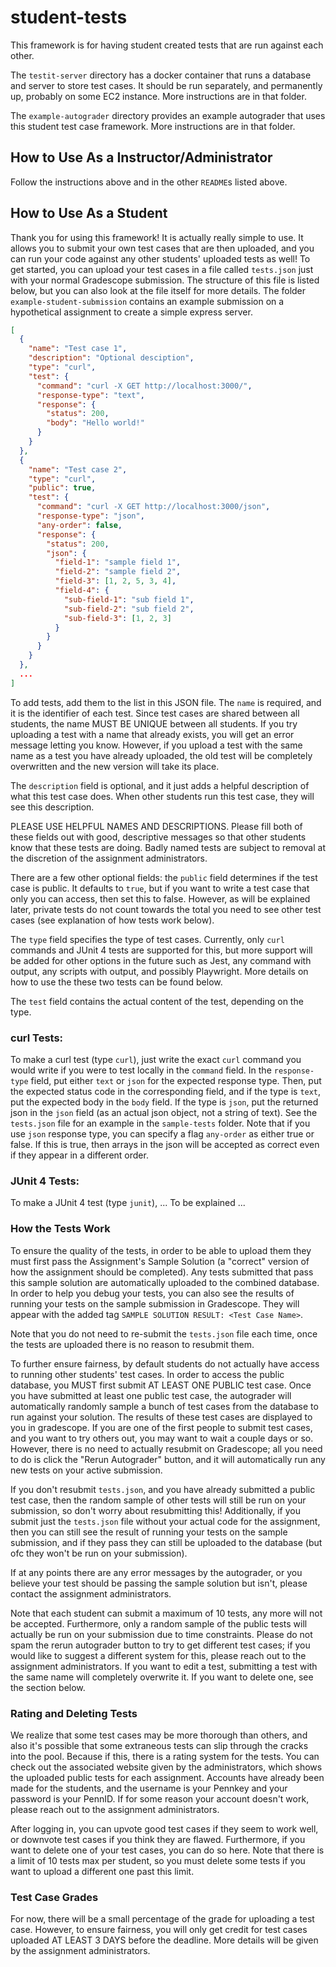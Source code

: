 # student-tests

This framework is for having student created tests that are run against each other.

The `testit-server` directory has a docker container that runs a database and server to store test cases. It should be run separately, and permanently up, probably on some EC2 instance. More instructions are in that folder.

The `example-autograder` directory provides an example autograder that uses this student test case framework. More instructions are in that folder.

## How to Use As a Instructor/Administrator

Follow the instructions above and in the other `README`s listed above.

## How to Use As a Student

Thank you for using this framework! It is actually really simple to use. It allows you to submit your own test cases that are then uploaded, and you can run your code against any other students' uploaded tests as well! To get started, you can upload your test cases in a file called `tests.json` just with your normal Gradescope submission. The structure of this file is listed below, but you can also look at the file itself for more details. The folder `example-student-submission` contains an example submission on a hypothetical assignment to create a simple express server.

```json
[
  {
    "name": "Test case 1",
    "description": "Optional desciption",
    "type": "curl",
    "test": {
      "command": "curl -X GET http://localhost:3000/",
      "response-type": "text",
      "response": {
        "status": 200,
        "body": "Hello world!"
      }
    }
  },
  {
    "name": "Test case 2",
    "type": "curl",
    "public": true,
    "test": {
      "command": "curl -X GET http://localhost:3000/json",
      "response-type": "json",
      "any-order": false,
      "response": {
        "status": 200,
        "json": {
          "field-1": "sample field 1",
          "field-2": "sample field 2",
          "field-3": [1, 2, 5, 3, 4],
          "field-4": {
            "sub-field-1": "sub field 1",
            "sub-field-2": "sub field 2",
            "sub-field-3": [1, 2, 3]
          }
        }
      }
    }
  },
  ...
]
```

To add tests, add them to the list in this JSON file. The `name` is required, and it is the identifier of each test. Since test cases are shared between all students, the name MUST BE UNIQUE between all students. If you try uploading a test with a name that already exists, you will get an error message letting you know. However, if you upload a test with the same name as a test you have already uploaded, the old test will be completely overwritten and the new version will take its place.

The `description` field is optional, and it just adds a helpful description of what this test case does. When other students run this test case, they will see this description.

PLEASE USE HELPFUL NAMES AND DESCRIPTIONS. Please fill both of these fields out with good, descriptive messages so that other students know that these tests are doing. Badly named tests are subject to removal at the discretion of the assignment administrators.

There are a few other optional fields: the `public` field determines if the test case is public. It defaults to `true`, but if you want to write a test case that only you can access, then set this to false. However, as will be explained later, private tests do not count towards the total you need to see other test cases (see explanation of how tests work below).

The `type` field specifies the type of test cases. Currently, only `curl` commands and JUnit 4 tests are supported for this, but more support will be added for other options in the future such as Jest, any command with output, any scripts with output, and possibly Playwright. More details on how to use the these two tests can be found below.

The `test` field contains the actual content of the test, depending on the type.

### curl Tests:

To make a curl test (type `curl`), just write the exact `curl` command you would write if you were to test locally in the `command` field. In the `response-type` field, put either `text` or `json` for the expected response type. Then, put the expected status code in the corresponding field, and if the type is `text`, put the expected body in the `body` field. If the type is `json`, put the returned json in the `json` field (as an actual json object, not a string of text). See the `tests.json` file for an example in the `sample-tests` folder. Note that if you use `json` response type, you can specify a flag `any-order` as either true or false. If this is true, then arrays in the json will be accepted as correct even if they appear in a different order.

### JUnit 4 Tests:

To make a JUnit 4 test (type `junit`), ... To be explained ...

### How the Tests Work

To ensure the quality of the tests, in order to be able to upload them they must first pass the Assignment's Sample Solution (a "correct" version of how the assignment should be completed). Any tests submitted that pass this sample solution are automatically uploaded to the combined database. In order to help you debug your tests, you can also see the results of running your tests on the sample submission in Gradescope. They will appear with the added tag `SAMPLE SOLUTION RESULT: <Test Case Name>`.

Note that you do not need to re-submit the `tests.json` file each time, once the tests are uploaded there is no reason to resubmit them.

To further ensure fairness, by default students do not actually have access to running other students' test cases. In order to access the public database, you MUST first submit AT LEAST ONE PUBLIC test case. Once you have submitted at least one public test case, the autograder will automatically randomly sample a bunch of test cases from the database to run against your solution. The results of these test cases are displayed to you in gradescope. If you are one of the first people to submit test cases, and you want to try others out, you may want to wait a couple days or so. However, there is no need to actually resubmit on Gradescope; all you need to do is click the "Rerun Autograder" button, and it will automatically run any new tests on your active submission.

If you don't resubmit `tests.json`, and you have already submitted a public test case, then the random sample of other tests will still be run on your submission, so don't worry about resubmitting this! Additionally, if you submit just the `tests.json` file without your actual code for the assignment, then you can still see the result of running your tests on the sample submission, and if they pass they can still be uploaded to the database (but ofc they won't be run on your submission).

If at any points there are any error messages by the autograder, or you believe your test should be passing the sample solution but isn't, please contact the assignment administrators.

Note that each student can submit a maximum of 10 tests, any more will not be accepted. Furthermore, only a random sample of the public tests will actually be run on your submission due to time constraints. Please do not spam the rerun autograder button to try to get different test cases; if you would like to suggest a different system for this, please reach out to the assignment administrators. If you want to edit a test, submitting a test with the same name will completely overwrite it. If you want to delete one, see the section below.

### Rating and Deleting Tests

We realize that some test cases may be more thorough than others, and also it's possible that some extraneous tests can slip through the cracks into the pool. Because if this, there is a rating system for the tests. You can check out the associated website given by the administrators, which shows the uploaded public tests for each assignment. Accounts have already been made for the students, and the username is your Pennkey and your password is your PennID. If for some reason your account doesn't work, please reach out to the assignment administrators.

After logging in, you can upvote good test cases if they seem to work well, or downvote test cases if you think they are flawed. Furthermore, if you want to delete one of your test cases, you can do so here. Note that there is a limit of 10 tests max per student, so you must delete some tests if you want to upload a different one past this limit.

### Test Case Grades

For now, there will be a small percentage of the grade for uploading a test case. However, to ensure fairness, you will only get credit for test cases uploaded AT LEAST 3 DAYS before the deadline. More details will be given by the assignment administrators.
